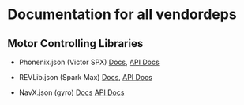 # Documentation for all vendordeps

## Motor Controlling Libraries
* Phonenix.json (Victor SPX) [Docs](https://v5.docs.ctr-electronics.com/en/stable/),  [API Docs](https://api.ctr-electronics.com/phoenix/release/java/index.html)

* REVLib.json (Spark Max) [Docs](https://docs.revrobotics.com/sparkmax/), [API Docs](https://codedocs.revrobotics.com/java/com/revrobotics/package-summary.html)

* NavX.json (gyro) [Docs](https://pdocs.kauailabs.com/navx-mxp/software/roborio-libraries/java/) [API Docs](https://www.kauailabs.com/public_files/navx-mxp/apidocs/java/)
